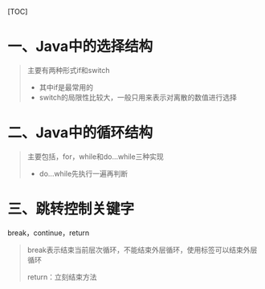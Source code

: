 [TOC]

# 一、Java中的选择结构

> 主要有两种形式if和switch
>
> - 其中if是最常用的
> - switch的局限性比较大，一般只用来表示对离散的数值进行选择

# 二、Java中的循环结构

> 主要包括，for，while和do...while三种实现
>
> - do...while先执行一遍再判断 

# 三、跳转控制关键字

break，continue，return

> break表示结束当前层次循环，不能结束外层循环，使用标签可以结束外层循环  
>
> return：立刻结束方法

